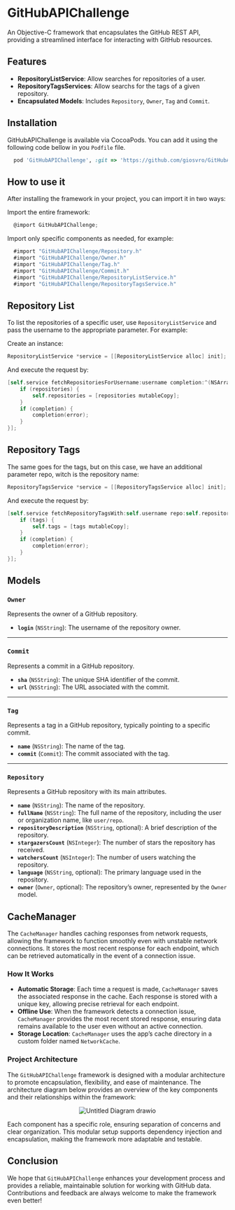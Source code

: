 # GitHubAPIChallenge
An Objective-C framework that encapsulates the GitHub REST API, providing a streamlined interface for interacting with GitHub resources.

## Features

- **RepositoryListService**: Allow searches for repositories of a user.
- **RepositoryTagsServices**: Allow searchs for the tags of a given repository.
- **Encapsulated Models**: Includes `Repository`, `Owner`, `Tag` and `Commit`.

## Installation

GitHubAPIChallenge is available via CocoaPods. You can add it using the following code bellow in you `Podfile` file.

```ruby
  pod 'GitHubAPIChallenge', :git => 'https://github.com/giosvro/GitHubAPIChallenge.git'
```

## How to use it

After installing the framework in your project, you can import it in two ways:

Import the entire framework:
```objective-c
  @import GitHubAPIChallenge;
```

Import only specific components as needed, for example:
```objective-c
  #import "GitHubAPIChallenge/Repository.h"
  #import "GitHubAPIChallenge/Owner.h"
  #import "GitHubAPIChallenge/Tag.h"
  #import "GitHubAPIChallenge/Commit.h"
  #import "GitHubAPIChallenge/RepositoryListService.h"
  #import "GitHubAPIChallenge/RepositoryTagsService.h"
```

## Repository List

To list the repositories of a specific user, use `RepositoryListService` and pass the username to the appropriate parameter. For example:

Create an instance:

```objective-c
RepositoryListService *service = [[RepositoryListService alloc] init];
```

And execute the request by:

```objective-c
[self.service fetchRepositoriesForUsername:username completion:^(NSArray<Repository *> * _Nullable repositories, NSError * _Nullable error) {
    if (repositories) {
        self.repositories = [repositories mutableCopy];
    }
    if (completion) {
        completion(error);
    }
}];
```

## Repository Tags 

The same goes for the tags, but on this case, we have an additional parameter repo, witch is the repository name:

```objective-c
RepositoryTagsService *service = [[RepositoryTagsService alloc] init];
```

And execute the request by:

```objective-c
[self.service fetchRepositoryTagsWith:self.username repo:self.repositoryName completion:^(NSArray<Tag *> * _Nullable tags, NSError * _Nullable error) {
    if (tags) {
        self.tags = [tags mutableCopy];
    }
    if (completion) {
        completion(error);
    }
}];
```

## Models

### `Owner`

Represents the owner of a GitHub repository.

- **`login`** (`NSString`): The username of the repository owner.

---

### `Commit`

Represents a commit in a GitHub repository.

- **`sha`** (`NSString`): The unique SHA identifier of the commit.
- **`url`** (`NSString`): The URL associated with the commit.

---

### `Tag`

Represents a tag in a GitHub repository, typically pointing to a specific commit.

- **`name`** (`NSString`): The name of the tag.
- **`commit`** (`Commit`): The commit associated with the tag.

---

### `Repository`

Represents a GitHub repository with its main attributes.

- **`name`** (`NSString`): The name of the repository.
- **`fullName`** (`NSString`): The full name of the repository, including the user or organization name, like `user/repo`.
- **`repositoryDescription`** (`NSString`, optional): A brief description of the repository.
- **`stargazersCount`** (`NSInteger`): The number of stars the repository has received.
- **`watchersCount`** (`NSInteger`): The number of users watching the repository.
- **`language`** (`NSString`, optional): The primary language used in the repository.
- **`owner`** (`Owner`, optional): The repository’s owner, represented by the `Owner` model.

## CacheManager

The `CacheManager` handles caching responses from network requests, allowing the framework to function smoothly even with unstable network connections. It stores the most recent response for each endpoint, which can be retrieved automatically in the event of a connection issue.

### How It Works

- **Automatic Storage**: Each time a request is made, `CacheManager` saves the associated response in the cache. Each response is stored with a unique key, allowing precise retrieval for each endpoint.
- **Offline Use**: When the framework detects a connection issue, `CacheManager` provides the most recent stored response, ensuring data remains available to the user even without an active connection.
- **Storage Location**: `CacheManager` uses the app’s cache directory in a custom folder named `NetworkCache`.

### Project Architecture

The `GitHubAPIChallenge` framework is designed with a modular architecture to promote encapsulation, flexibility, and ease of maintenance. The architecture diagram below provides an overview of the key components and their relationships within the framework:

<div align="center">
    <img src="https://github.com/user-attachments/assets/474a8ad6-6fa3-4738-907e-818d33132add" alt="Untitled Diagram drawio">
</div>

Each component has a specific role, ensuring separation of concerns and clear organization. This modular setup supports dependency injection and encapsulation, making the framework more adaptable and testable.

## Conclusion

We hope that `GitHubAPIChallenge` enhances your development process and provides a reliable, maintainable solution for working with GitHub data. Contributions and feedback are always welcome to make the framework even better!



